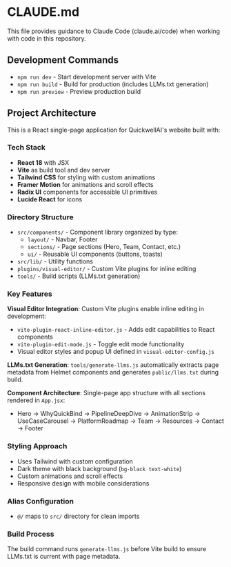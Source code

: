 # CLAUDE.md

This file provides guidance to Claude Code (claude.ai/code) when working with code in this repository.

## Development Commands

- `npm run dev` - Start development server with Vite
- `npm run build` - Build for production (includes LLMs.txt generation)
- `npm run preview` - Preview production build

## Project Architecture

This is a React single-page application for QuickwellAI's website built with:

### Tech Stack
- **React 18** with JSX
- **Vite** as build tool and dev server
- **Tailwind CSS** for styling with custom animations
- **Framer Motion** for animations and scroll effects
- **Radix UI** components for accessible UI primitives
- **Lucide React** for icons

### Directory Structure

- `src/components/` - Component library organized by type:
  - `layout/` - Navbar, Footer
  - `sections/` - Page sections (Hero, Team, Contact, etc.)
  - `ui/` - Reusable UI components (buttons, toasts)
- `src/lib/` - Utility functions
- `plugins/visual-editor/` - Custom Vite plugins for inline editing
- `tools/` - Build scripts (LLMs.txt generation)

### Key Features

**Visual Editor Integration**: Custom Vite plugins enable inline editing in development:
- `vite-plugin-react-inline-editor.js` - Adds edit capabilities to React components
- `vite-plugin-edit-mode.js` - Toggle edit mode functionality
- Visual editor styles and popup UI defined in `visual-editor-config.js`

**LLMs.txt Generation**: `tools/generate-llms.js` automatically extracts page metadata from Helmet components and generates `public/llms.txt` during build.

**Component Architecture**: Single-page app structure with all sections rendered in `App.jsx`:
- Hero → WhyQuickBind → PipelineDeepDive → AnimationStrip → UseCaseCarousel → PlatformRoadmap → Team → Resources → Contact → Footer

### Styling Approach

- Uses Tailwind with custom configuration
- Dark theme with black background (`bg-black text-white`)
- Custom animations and scroll effects
- Responsive design with mobile considerations

### Alias Configuration

- `@/` maps to `src/` directory for clean imports

### Build Process

The build command runs `generate-llms.js` before Vite build to ensure LLMs.txt is current with page metadata.